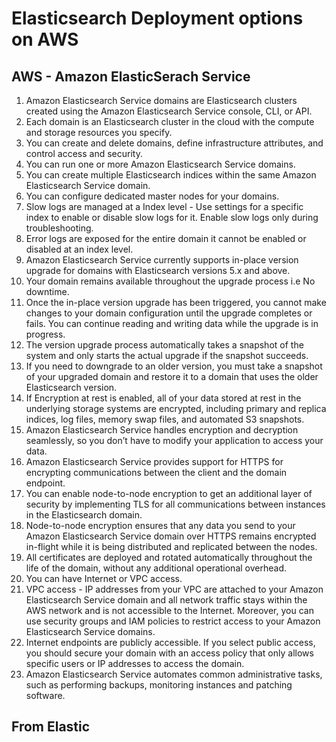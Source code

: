 # Elasticsearch Deployment options on AWS

## AWS - Amazon ElasticSerach Service

1. Amazon Elasticsearch Service domains are Elasticsearch clusters created using the Amazon Elasticsearch Service console, CLI, or API.
2. Each domain is an Elasticsearch cluster in the cloud with the compute and storage resources you specify. 
3. You can create and delete domains, define infrastructure attributes, and control access and security. 
4. You can run one or more Amazon Elasticsearch Service domains.
5. You can create multiple Elasticsearch indices within the same Amazon Elasticsearch Service domain. 
6. You can configure dedicated master nodes for your domains.
7. Slow logs are managed at a Index level - Use settings for a specific index to enable or disable slow logs for it. Enable slow logs only during troubleshooting.
8. Error logs are exposed for the entire domain it cannot be enabled or disabled at an index level. 
9. Amazon Elasticsearch Service currently supports in-place version upgrade for domains with Elasticsearch versions 5.x and above. 
10. Your domain remains available throughout the upgrade process i.e No downtime.
11. Once the in-place version upgrade has been triggered, you cannot make changes to your domain configuration until the upgrade completes or fails. You can continue reading and writing data while the upgrade is in progress. 
12. The version upgrade process automatically takes a snapshot of the system and only starts the actual upgrade if the snapshot succeeds.
13. If you need to downgrade to an older version, you must take a snapshot of your upgraded domain and restore it to a domain that uses the older Elasticsearch version.
14. If Encryption at rest is enabled, all of your data stored at rest in the underlying storage systems are encrypted, including primary and replica indices, log files, memory swap files, and automated S3 snapshots. 
15. Amazon Elasticsearch Service handles encryption and decryption seamlessly, so you don’t have to modify your application to access your data. 
16. Amazon Elasticsearch Service provides support for HTTPS for encrypting communications between the client and the domain endpoint. 
17. You can enable node-to-node encryption to get an additional layer of security by implementing TLS for all communications between instances in the Elasticsearch domain.
18. Node-to-node encryption ensures that any data you send to your Amazon Elasticsearch Service domain over HTTPS remains encrypted in-flight while it is being distributed and replicated between the nodes.
19. All certificates are deployed and rotated automatically throughout the life of the domain, without any additional operational overhead.
20. You can have Internet or VPC access. 
21. VPC access - IP addresses from your VPC are attached to your Amazon Elasticsearch Service domain and all network traffic stays within the AWS network and is not accessible to the Internet. Moreover, you can use security groups and IAM policies to restrict access to your Amazon Elasticsearch Service domains.
22. Internet endpoints are publicly accessible. If you select public access, you should secure your domain with an access policy that only allows specific users or IP addresses to access the domain.
23. Amazon Elasticsearch Service automates common administrative tasks, such as performing backups, monitoring instances and patching software.


## From Elastic

